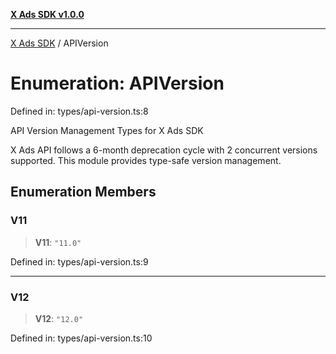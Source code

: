 [**X Ads SDK v1.0.0**](../README.md)

***

[X Ads SDK](../globals.md) / APIVersion

# Enumeration: APIVersion

Defined in: types/api-version.ts:8

API Version Management Types for X Ads SDK

X Ads API follows a 6-month deprecation cycle with 2 concurrent versions supported.
This module provides type-safe version management.

## Enumeration Members

### V11

> **V11**: `"11.0"`

Defined in: types/api-version.ts:9

***

### V12

> **V12**: `"12.0"`

Defined in: types/api-version.ts:10
